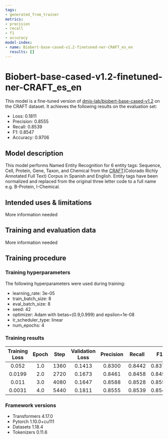 ```yaml
---
tags:
- generated_from_trainer
metrics:
- precision
- recall
- f1
- accuracy
model-index:
- name: Biobert-base-cased-v1.2-finetuned-ner-CRAFT_es_en
  results: []
---
```


<!-- This model card has been generated automatically according to the information the Trainer had access to. You
should probably proofread and complete it, then remove this comment. -->

# Biobert-base-cased-v1.2-finetuned-ner-CRAFT_es_en

This model is a fine-tuned version of [dmis-lab/biobert-base-cased-v1.2](https://huggingface.co/dmis-lab/biobert-base-cased-v1.2) on the CRAFT dataset.
It achieves the following results on the evaluation set:
- Loss: 0.1811
- Precision: 0.8555
- Recall: 0.8539
- F1: 0.8547
- Accuracy: 0.9706

## Model description

This model performs Named Entity Recognition for 6 entity tags: Sequence, Cell, Protein, Gene, Taxon, and Chemical from the [CRAFT](https://github.com/UCDenver-ccp/CRAFT/releases)(Colorado Richly Annotated Full Text) Corpus in Spanish and English. 
Entity tags have been normalized and replaced from the original three letter code to a full name e.g. B-Protein, I-Chemical.

## Intended uses & limitations

More information needed

## Training and evaluation data

More information needed

## Training procedure

### Training hyperparameters

The following hyperparameters were used during training:
- learning_rate: 3e-05
- train_batch_size: 8
- eval_batch_size: 8
- seed: 42
- optimizer: Adam with betas=(0.9,0.999) and epsilon=1e-08
- lr_scheduler_type: linear
- num_epochs: 4

### Training results

| Training Loss | Epoch | Step | Validation Loss | Precision | Recall | F1     | Accuracy |
|:-------------:|:-----:|:----:|:---------------:|:---------:|:------:|:------:|:--------:|
| 0.052         | 1.0   | 1360 | 0.1413          | 0.8300    | 0.8442 | 0.8370 | 0.9677   |
| 0.0199        | 2.0   | 2720 | 0.1673          | 0.8461    | 0.8458 | 0.8459 | 0.9689   |
| 0.011         | 3.0   | 4080 | 0.1647          | 0.8588    | 0.8528 | 0.8558 | 0.9704   |
| 0.0031        | 4.0   | 5440 | 0.1811          | 0.8555    | 0.8539 | 0.8547 | 0.9706   |


### Framework versions

- Transformers 4.17.0
- Pytorch 1.10.0+cu111
- Datasets 1.18.4
- Tokenizers 0.11.6
